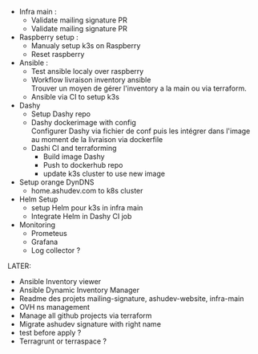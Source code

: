 + Infra main :
  + Validate mailing signature PR
  + Validate mailing signature PR
+ Raspberry setup :
  + Manualy setup k3s on Raspberry
  + Reset raspberry
+ Ansible :
  + Test ansible localy over raspberry
  + Workflow livraison inventory ansible  
  Trouver un moyen de gérer l'inventory a la main ou via terraform.
  + Ansible via CI to setup k3s
+ Dashy
  + Setup Dashy repo
  + Dashy dockerimage with config  
  Configurer Dashy via fichier de conf puis les intégrer dans l'image au moment de la livraison via dockerfile
  + Dashi CI and terraforming  
    + Build image Dashy
    + Push to dockerhub repo
    + update k3s cluster to use new image
+ Setup orange DynDNS
  + home.ashudev.com to k8s cluster
+ Helm Setup
  + setup Helm pour k3s in infra main
  + Integrate Helm in Dashy CI job
+ Monitoring
  + Prometeus
  + Grafana
  + Log collector ?

LATER:
+ Ansible Inventory viewer
+ Ansible Dynamic Inventory Manager
+ Readme des projets mailing-signature, ashudev-website, infra-main
+ OVH ns management
+ Manage all github projects via terraform
+ Migrate ashudev signature with right name
+ test before apply ?
+ Terragrunt or terraspace ?